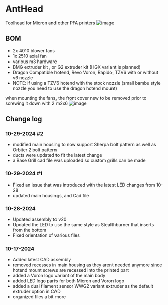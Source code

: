 # AntHead
Toolhead for Micron and other PFA printers 
![image](https://github.com/user-attachments/assets/46479fa7-f2ea-4e98-a73c-22cb5ffeb9c2)

## BOM 
* 2x 4010 blower fans 
* 1x 2510 axial fan 
* various m3 hardware 
* BMG extruder kit , or G2 extruder kit (HGX variant is planned)
* Dragon Compatible hotend, Revo Voron, Rapido, TZV6 with or without v6 nozzle
* NOTE: if using a TZV6 hotend with the stock nozzle (small bambu style nozzle you need to use the dragon hotend mount)


when mounting the fans, the front cover new to be removed prior to screwing it down with 2 m2x6 
![image](https://media.discordapp.net/attachments/1115786683053518970/1287322145822605362/20240921_213730.jpg?ex=6709836c&is=670831ec&hm=054375f9e8a804d073cd9e0db3058fba8b0b910a66fb7c9942b31f0d38c19b01&)


## Change log ##

### 10-29-2024 #2
* modified main housing to now support Sherpa bolt pattern as well as Orbiter 2 bolt pattern
* ducts were updated to fit the latest change
* a Base Grill cad file was uploaded so custom grills can be made 

### 10-29-2024 #1
* Fixed an issue that was introduced with the latest LED changes from 10-28
* updated main housings, and Cad file

### 10-28-2024
* Updated assembly to v20
* Updated the LED to use the same style as Stealthburner that inserts from the bottom 
* Fixed orientation of various files 

### 10-17-2024
* Added latest CAD assembly
* removed recesses in main housing as they arent needed anymore since hotend mount screws are recessed into the printed part
* added a Voron logo variant of the main body 
* added LED logo parts for both Micron and Voron logo 
* added a dual filament sensor WWG2 variant extruder as the default extruder option in CAD 
* organized files a bit more
